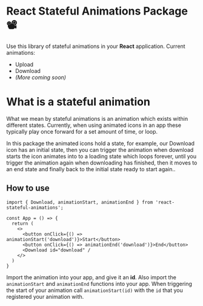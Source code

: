 # React Stateful Animations Package 📽️
Use this library of stateful animations in your **React** application. Current animations:
- Upload
- Download
- _(More coming soon)_

# What is a stateful animation
What we mean by stateful animations is an animation which exists within different states. Currently, when using animated icons in an app these typically play once forward for a set amount of time, or loop. 

In this package the animated icons hold a state, for example, our Download icon has an initial state, then you can trigger the animation when download starts the icon animates into to a loading state which loops forever, until you trigger the animation again when downloading has finished, then it moves to an end state and finally back to the initial state ready to start again..

## How to use

```
import { Download, animationStart, animationEnd } from 'react-stateful-animations';

const App = () => {
  return (
    <>
      <button onClick={() => animationStart('download')}>Start</button>
      <button onClick={() => animationEnd('download')}>End</button>
      <Download id="download" /
    </>
  )
}
```

Import the animation into your app, and give it an **id**. Also import the `animationStart` and `animationEnd` functions into your app. When triggering the start of your animation call `animationStart(id)` with the `id` that you registered your animation with.
